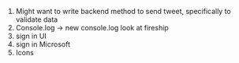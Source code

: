 1. Might want to write backend method to send tweet, specifically to validate data
2. Console.log -> new console.log look at fireship
3. sign in UI
4. sign in Microsoft
5. Icons